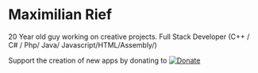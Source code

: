 # Maximilian Rief
20 Year old guy working on creative projects. Full Stack Developer (C++ / C# / Php/ Java/ Javascript/HTML/Assembly/)

Support the creation of new apps by donating to [![Donate](https://img.shields.io/badge/Donate-PayPal-blue.svg)](https://www.paypal.com/donate/?hosted_button_id=KTASLA37GS2TU)
